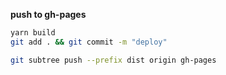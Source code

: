 **push to gh-pages** 


```sh
yarn build
git add . && git commit -m "deploy" 
```

```sh
git subtree push --prefix dist origin gh-pages
```